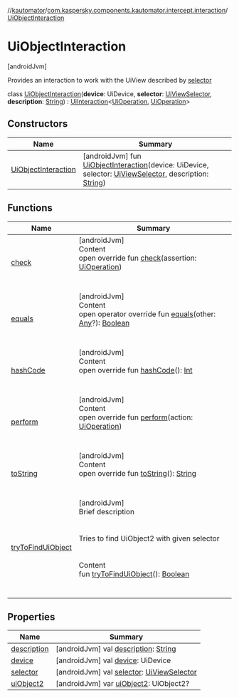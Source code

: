 //[kautomator](../../index.md)/[com.kaspersky.components.kautomator.intercept.interaction](../index.md)/[UiObjectInteraction](index.md)



# UiObjectInteraction  
 [androidJvm] 

Provides an interaction to work with the UiView described by [selector](index.md#com.kaspersky.components.kautomator.intercept.interaction/UiObjectInteraction/selector/#/PointingToDeclaration/)

class [UiObjectInteraction](index.md)(**device**: UiDevice, **selector**: [UiViewSelector](../../com.kaspersky.components.kautomator.component.common.builders/-ui-view-selector/index.md), **description**: [String](https://kotlinlang.org/api/latest/jvm/stdlib/kotlin/-string/index.html)) : [UiInteraction](../-ui-interaction/index.md)<[UiOperation](../../com.kaspersky.components.kautomator.intercept.operation/-ui-operation/index.md)<UiObject2>, [UiOperation](../../com.kaspersky.components.kautomator.intercept.operation/-ui-operation/index.md)<UiObject2>>    


## Constructors  
  
|  Name|  Summary| 
|---|---|
| [UiObjectInteraction](-ui-object-interaction.md)|  [androidJvm] fun [UiObjectInteraction](-ui-object-interaction.md)(device: UiDevice, selector: [UiViewSelector](../../com.kaspersky.components.kautomator.component.common.builders/-ui-view-selector/index.md), description: [String](https://kotlinlang.org/api/latest/jvm/stdlib/kotlin/-string/index.html))   <br>


## Functions  
  
|  Name|  Summary| 
|---|---|
| [check](check.md)| [androidJvm]  <br>Content  <br>open override fun [check](check.md)(assertion: [UiOperation](../../com.kaspersky.components.kautomator.intercept.operation/-ui-operation/index.md)<UiObject2>)  <br><br><br>
| [equals](https://kotlinlang.org/api/latest/jvm/stdlib/kotlin/-any/equals.html)| [androidJvm]  <br>Content  <br>open operator override fun [equals](https://kotlinlang.org/api/latest/jvm/stdlib/kotlin/-any/equals.html)(other: [Any](https://kotlinlang.org/api/latest/jvm/stdlib/kotlin/-any/index.html)?): [Boolean](https://kotlinlang.org/api/latest/jvm/stdlib/kotlin/-boolean/index.html)  <br><br><br>
| [hashCode](https://kotlinlang.org/api/latest/jvm/stdlib/kotlin/-any/hash-code.html)| [androidJvm]  <br>Content  <br>open override fun [hashCode](https://kotlinlang.org/api/latest/jvm/stdlib/kotlin/-any/hash-code.html)(): [Int](https://kotlinlang.org/api/latest/jvm/stdlib/kotlin/-int/index.html)  <br><br><br>
| [perform](perform.md)| [androidJvm]  <br>Content  <br>open override fun [perform](perform.md)(action: [UiOperation](../../com.kaspersky.components.kautomator.intercept.operation/-ui-operation/index.md)<UiObject2>)  <br><br><br>
| [toString](to-string.md)| [androidJvm]  <br>Content  <br>open override fun [toString](to-string.md)(): [String](https://kotlinlang.org/api/latest/jvm/stdlib/kotlin/-string/index.html)  <br><br><br>
| [tryToFindUiObject](try-to-find-ui-object.md)| [androidJvm]  <br>Brief description  <br><br><br>Tries to find UiObject2 with given selector<br><br>  <br>Content  <br>fun [tryToFindUiObject](try-to-find-ui-object.md)(): [Boolean](https://kotlinlang.org/api/latest/jvm/stdlib/kotlin/-boolean/index.html)  <br><br><br>


## Properties  
  
|  Name|  Summary| 
|---|---|
| [description](index.md#com.kaspersky.components.kautomator.intercept.interaction/UiObjectInteraction/description/#/PointingToDeclaration/)|  [androidJvm] val [description](index.md#com.kaspersky.components.kautomator.intercept.interaction/UiObjectInteraction/description/#/PointingToDeclaration/): [String](https://kotlinlang.org/api/latest/jvm/stdlib/kotlin/-string/index.html)   <br>
| [device](index.md#com.kaspersky.components.kautomator.intercept.interaction/UiObjectInteraction/device/#/PointingToDeclaration/)|  [androidJvm] val [device](index.md#com.kaspersky.components.kautomator.intercept.interaction/UiObjectInteraction/device/#/PointingToDeclaration/): UiDevice   <br>
| [selector](index.md#com.kaspersky.components.kautomator.intercept.interaction/UiObjectInteraction/selector/#/PointingToDeclaration/)|  [androidJvm] val [selector](index.md#com.kaspersky.components.kautomator.intercept.interaction/UiObjectInteraction/selector/#/PointingToDeclaration/): [UiViewSelector](../../com.kaspersky.components.kautomator.component.common.builders/-ui-view-selector/index.md)   <br>
| [uiObject2](index.md#com.kaspersky.components.kautomator.intercept.interaction/UiObjectInteraction/uiObject2/#/PointingToDeclaration/)|  [androidJvm] var [uiObject2](index.md#com.kaspersky.components.kautomator.intercept.interaction/UiObjectInteraction/uiObject2/#/PointingToDeclaration/): UiObject2?   <br>

